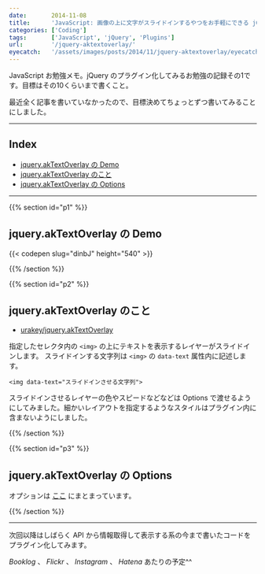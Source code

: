 ```yaml
---
date:       2014-11-08
title:      'JavaScript: 画像の上に文字がスライドインするやつをお手軽にできる jQuery プラグイン'
categories: ['Coding']
tags:       ['JavaScript', 'jQuery', 'Plugins']
url:        '/jquery-aktextoverlay/'
eyecatch:   '/assets/images/posts/2014/11/jquery-aktextoverlay/eyecatch.png'
---
```


JavaScript お勉強メモ。jQuery のプラグイン化してみるお勉強の記録その1です。目標はその10くらいまで書くこと。

最近全く記事を書いていなかったので、目標決めてちょっとずつ書いてみることにしました。

---

## Index

- [jquery.akTextOverlay の Demo](#p1)
- [jquery.akTextOverlay のこと](#p2)
- [jquery.akTextOverlay の Options](#p3)

---

{{% section id="p1" %}}

## jquery.akTextOverlay の Demo

{{< codepen slug="dinbJ" height="540" >}}

{{% /section %}}

{{% section id="p2" %}}

## jquery.akTextOverlay のこと

- [urakey/jquery.akTextOverlay](https://github.com/urakey/jquery.akTextOverlay)

指定したセレクタ内の `<img>` の上にテキストを表示するレイヤーがスライドインします。
スライドインする文字列は `<img>` の `data-text` 属性内に記述します。

```hyml
<img data-text="スライドインさせる文字列">
```

スライドインさせるレイヤーの色やスピードなどなどは Options で渡せるようにしてみました。細かいレイアウトを指定するようなスタイルはプラグイン内に含まないようにしました。

{{% /section %}}

{{% section id="p3" %}}

## jquery.akTextOverlay の Options

オプションは [ここ](https://github.com/urakey/jquery.akTextOverlay/blob/master/README.md#options) にまとまっています。

{{% /section %}}

---

次回以降はしばらく API から情報取得して表示する系の今まで書いたコードをプラグイン化してみます。

*Booklog* 、 *Flickr* 、 *Instagram* 、 *Hatena* あたりの予定^^
